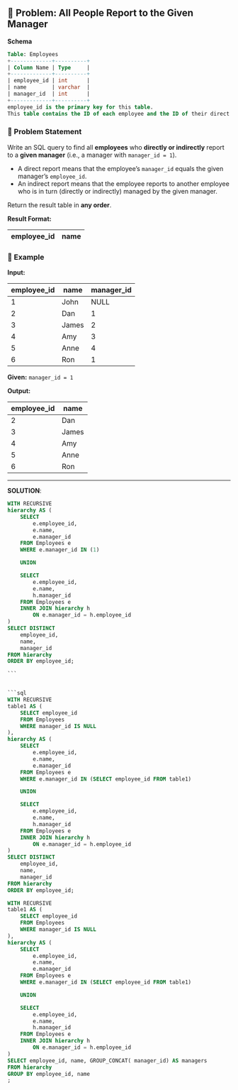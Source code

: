 ## 🧾 Problem: All People Report to the Given Manager

**Schema**

```sql
Table: Employees
+-------------+----------+
| Column Name | Type     |
+-------------+----------+
| employee_id | int      |
| name        | varchar  |
| manager_id  | int      |
+-------------+----------+
employee_id is the primary key for this table.
This table contains the ID of each employee and the ID of their direct manager.
```

### 📄 Problem Statement

Write an SQL query to find all **employees** who **directly or indirectly** report to a **given manager** (i.e., a manager with `manager_id = 1`).

* A direct report means that the employee’s `manager_id` equals the given manager’s `employee_id`.
* An indirect report means that the employee reports to another employee who is in turn (directly or indirectly) managed by the given manager.

Return the result table in **any order**.

**Result Format:**

| employee_id | name |
| ----------- | ---- |

### 🧩 Example

**Input:**

| employee_id | name  | manager_id |
| ----------- | ----- | ---------- |
| 1           | John  | NULL       |
| 2           | Dan   | 1          |
| 3           | James | 2          |
| 4           | Amy   | 3          |
| 5           | Anne  | 4          |
| 6           | Ron   | 1          |

**Given:** `manager_id = 1`

**Output:**

| employee_id | name  |
| ----------- | ----- |
| 2           | Dan   |
| 3           | James |
| 4           | Amy   |
| 5           | Anne  |
| 6           | Ron   |

---
**SOLUTION**:
```sql
WITH RECURSIVE 
hierarchy AS (
    SELECT 
        e.employee_id, 
        e.name, 
        e.manager_id
    FROM Employees e
    WHERE e.manager_id IN (1)

    UNION

    SELECT 
        e.employee_id, 
        e.name, 
        h.manager_id
    FROM Employees e
    INNER JOIN hierarchy h
        ON e.manager_id = h.employee_id
)
SELECT DISTINCT 
    employee_id, 
    name,
    manager_id
FROM hierarchy
ORDER BY employee_id;

```  


```sql
WITH RECURSIVE 
table1 AS (
    SELECT employee_id
    FROM Employees
    WHERE manager_id IS NULL
),
hierarchy AS (
    SELECT 
        e.employee_id, 
        e.name, 
        e.manager_id
    FROM Employees e
    WHERE e.manager_id IN (SELECT employee_id FROM table1)

    UNION

    SELECT 
        e.employee_id, 
        e.name, 
        h.manager_id
    FROM Employees e
    INNER JOIN hierarchy h
        ON e.manager_id = h.employee_id
)
SELECT DISTINCT 
    employee_id, 
    name,
    manager_id
FROM hierarchy
ORDER BY employee_id;
```

```sql
WITH RECURSIVE 
table1 AS (
    SELECT employee_id
    FROM Employees
    WHERE manager_id IS NULL
),
hierarchy AS (
    SELECT 
        e.employee_id, 
        e.name, 
        e.manager_id
    FROM Employees e
    WHERE e.manager_id IN (SELECT employee_id FROM table1)

    UNION

    SELECT 
        e.employee_id, 
        e.name, 
        h.manager_id
    FROM Employees e
    INNER JOIN hierarchy h
        ON e.manager_id = h.employee_id
)
SELECT employee_id, name, GROUP_CONCAT( manager_id) AS managers
FROM hierarchy
GROUP BY employee_id, name
;
```
